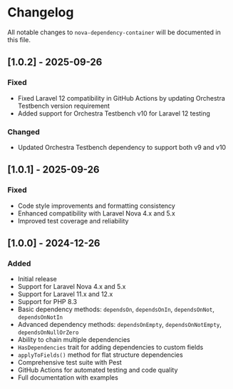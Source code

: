 # Changelog

All notable changes to `nova-dependency-container` will be documented in this file.

## [1.0.2] - 2025-09-26

### Fixed
- Fixed Laravel 12 compatibility in GitHub Actions by updating Orchestra Testbench version requirement
- Added support for Orchestra Testbench v10 for Laravel 12 testing

### Changed
- Updated Orchestra Testbench dependency to support both v9 and v10

## [1.0.1] - 2025-09-26

### Fixed
- Code style improvements and formatting consistency
- Enhanced compatibility with Laravel Nova 4.x and 5.x
- Improved test coverage and reliability

## [1.0.0] - 2024-12-26

### Added
- Initial release
- Support for Laravel Nova 4.x and 5.x
- Support for Laravel 11.x and 12.x
- Support for PHP 8.3
- Basic dependency methods: `dependsOn`, `dependsOnIn`, `dependsOnNot`, `dependsOnNotIn`
- Advanced dependency methods: `dependsOnEmpty`, `dependsOnNotEmpty`, `dependsOnNullOrZero`
- Ability to chain multiple dependencies
- `HasDependencies` trait for adding dependencies to custom fields
- `applyToFields()` method for flat structure dependencies
- Comprehensive test suite with Pest
- GitHub Actions for automated testing and code quality
- Full documentation with examples